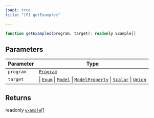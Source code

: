 ```yaml
---
jsApi: true
title: "[F] getExamples"

---
```

```ts
function getExamples(program, target): readonly Example[]
```

## Parameters

| Parameter | Type |
| ------ | ------ |
| `program` | [`Program`](../interfaces/Program.md) |
| `target` | \| [`Enum`](../interfaces/Enum.md) \| [`Model`](../interfaces/Model.md) \| [`ModelProperty`](../interfaces/ModelProperty.md) \| [`Scalar`](../interfaces/Scalar.md) \| [`Union`](../interfaces/Union.md) |

## Returns

readonly [`Example`](../interfaces/Example.md)[]
